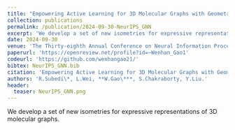 ```yaml
---
title: "Empowering Active Learning for 3D Molecular Graphs with Geometric Graph Isomorphism"
collection: publications
permalink: /publication/2024-09-30-NeurIPS_GNN
excerpt: 'We develop a set of new isometries for expressive representations of 3D molecular graphs.'
date: 2024-09-30
venue: 'The Thirty-eighth Annual Conference on Neural Information Processing Systems (NeurIPS)'
paperurl: 'https://openreview.net/profile?id=~Wenhan_Gao1'
codeurl: 'https://github.com/wenhangao21/'
bibtex: NeurIPS_GNN.bib
citation: 'Empowering Active Learning for 3D Molecular Graphs with Geometric Graph Isomorphism. R.Subedi, L.Wei, W.Gao, S.Chakraborty, Y.Liu. NeurIPS'
authors: 'R.Subedi\*, L.Wei, **W.Gao\***, S.Chakraborty, Y.Liu.'
header:
  teaser: NeurIPS_GNN.png
---
```

We develop a set of new isometries for expressive representations of 3D molecular graphs.
